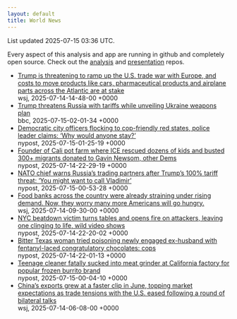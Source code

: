 ```yaml
---
layout: default
title: World News
---
```


<div markdown="0">
<div class="byline small text-muted">List updated <span class="datetime">2025-07-15 03:36 UTC</span>.</div>

<p>Every aspect of this analysis and app are running in github and completely open source. Check out the <a href="https://github.com/Castro-Media/Analysis">analysis</a> and <a href="https://github.com/Castro-Media/TopStoryReview.com">presentation</a> repos.</p>
<ul>
<li><a href='https://www.wsj.com/economy/trade/european-union-exports-tariffs-explained-64acab19'>Trump is threatening to ramp up the U.S. trade war with Europe, and costs to move products like cars, pharmaceutical products and airplane parts across the Atlantic are at stake</a><div class='byline small text-muted'>wsj, <span class="datetime">2025-07-14-14-48-00 +0000</span></div></li>
<li><a href='https://www.bbc.com/news/articles/czdv20v9lp1o'>Trump threatens Russia with tariffs while unveiling Ukraine weapons plan</a><div class='byline small text-muted'>bbc, <span class="datetime">2025-07-15-02-01-34 +0000</span></div></li>
<li><a href='https://nypost.com/2025/07/14/us-news/blue-city-officers-flocking-to-cop-friendly-red-states/'>Democratic city officers flocking to cop-friendly red states, police leader claims: &#8216;Why would anyone stay?&#8217;</a><div class='byline small text-muted'>nypost, <span class="datetime">2025-07-15-01-25-19 +0000</span></div></li>
<li><a href='https://nypost.com/2025/07/14/us-news/founder-of-cali-pot-farm-busted-by-ice-donated-to-gavin-newsom-other-dems/'>Founder of Cali pot farm where ICE rescued dozens of kids and busted 300+ migrants donated to Gavin Newsom, other Dems</a><div class='byline small text-muted'>nypost, <span class="datetime">2025-07-14-22-29-19 +0000</span></div></li>
<li><a href='https://nypost.com/2025/07/14/us-news/nato-chief-warns-russias-trading-partners-after-trumps-100-tariff-threat/'>NATO chief warns Russia&#8217;s trading partners after Trump&#8217;s 100% tariff threat: &#8216;You might want to call Vladimir&#8217;</a><div class='byline small text-muted'>nypost, <span class="datetime">2025-07-15-00-53-28 +0000</span></div></li>
<li><a href='https://www.wsj.com/economy/food-banks-are-running-out-of-food-exactly-when-more-americans-will-need-them-b6f4d784'>Food banks across the country were already straining under rising demand. Now, they worry many more Americans will go hungry.</a><div class='byline small text-muted'>wsj, <span class="datetime">2025-07-14-09-30-00 +0000</span></div></li>
<li><a href='https://nypost.com/2025/07/14/us-news/nyc-beatdown-victim-turns-tables-and-opens-fire-on-attackers-leaving-one-clinging-to-life-wild-video-shows/'>NYC beatdown victim turns tables and opens fire on attackers, leaving one clinging to life, wild video shows</a><div class='byline small text-muted'>nypost, <span class="datetime">2025-07-14-22-20-02 +0000</span></div></li>
<li><a href='https://nypost.com/2025/07/14/us-news/bitter-texas-woman-tries-to-kill-newly-engaged-ex-husband-with-congratulatory-fentanyl-laced-chocolates-cops/'>Bitter Texas woman tried poisoning newly engaged ex-husband with fentanyl-laced congratulatory chocolates: cops</a><div class='byline small text-muted'>nypost, <span class="datetime">2025-07-14-22-01-13 +0000</span></div></li>
<li><a href='https://nypost.com/2025/07/14/us-news/teenage-cleaner-fatally-sucked-into-meat-grinder-at-california-factory-for-popular-frozen-burrito-brand/'>Teenage cleaner fatally sucked into meat grinder at California factory for popular frozen burrito brand</a><div class='byline small text-muted'>nypost, <span class="datetime">2025-07-15-00-04-10 +0000</span></div></li>
<li><a href='https://www.wsj.com/economy/trade/chinas-exports-beat-expectations-in-boost-for-economy-a75f43a5'>China&#8217;s exports grew at a faster clip in June, topping market expectations as trade tensions with the U.S. eased following a round of bilateral talks</a><div class='byline small text-muted'>wsj, <span class="datetime">2025-07-14-06-08-00 +0000</span></div></li>
</ul>
</div>
